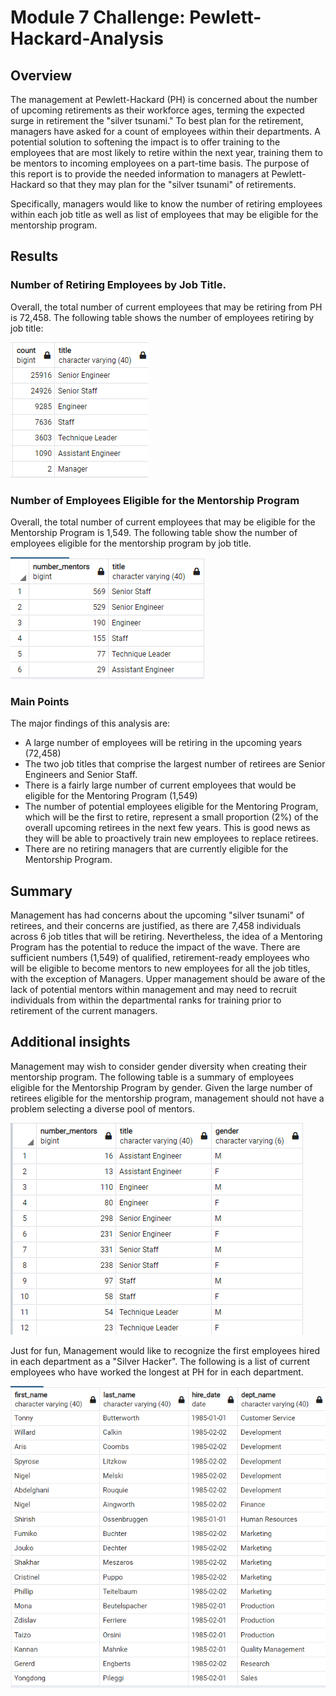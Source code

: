 # Module 7 Challenge: Pewlett-Hackard-Analysis

## Overview
The management at Pewlett-Hackard (PH) is concerned about the number of upcoming retirements as their workforce ages, terming the expected surge in retirement the "silver tsunami."  To best plan for the retirement, managers have asked for a count of employees within their departments. A potential solution to softening the impact is to offer training to the employees that are most likely to retire within the next year, training them to be mentors to incoming employees on a part-time basis. The purpose of this report is to provide the needed information to managers at Pewlett-Hackard so that they may plan for the "silver tsunami" of retirements.

Specifically, managers would like to know the number of retiring employees within each job title as well as list of employees that may be eligible for the mentorship program.

## Results

### Number of Retiring Employees by Job Title.

Overall, the total number of current employees that may be retiring from PH is 72,458.  The following table shows the number of employees retiring by job title:

![Total retiring by job title](Resources/Retiring_by_title.png)

### Number of Employees Eligible for the Mentorship Program

Overall, the total number of current employees that may be eligible for the Mentorship Program is 1,549.  The following table show the number of employees eligible for the mentorship program by job title.

![Retiring and eligible for the mentorship program](Resources/Number_of_mentors.png)

### Main Points
The major findings of this analysis are:

* A large number of employees will be retiring in the upcoming years (72,458)
* The two job titles that comprise the largest number of retirees are Senior Engineers and Senior Staff.
* There is a fairly large number of current employees that would be eligible for the Mentoring Program (1,549)
* The number of potential employees eligible for the Mentoring Program, which will be the first to retire, represent a small proportion (2%) of the overall upcoming retirees in the next few years. This is good news as they will be able to proactively train new employees to replace retirees.
* There are no retiring managers that are currently eligible for the Mentorship Program.

## Summary
Management has had concerns about the upcoming "silver tsunami" of retirees, and their concerns are justified, as there are 7,458 individuals across 6 job titles that will be retiring. Nevertheless, the idea of a Mentoring Program has the potential to reduce the impact of the wave. There are sufficient numbers (1,549) of qualified, retirement-ready employees who will be eligible to become mentors to new employees for all the job titles, with the exception of Managers. Upper management should be aware of the lack of potential mentors within management and may need to recruit individuals from within the departmental ranks for training prior to retirement of the current managers.

## Additional insights

Management may wish to consider gender diversity when creating their mentorship program. The following table is a summary of employees eligible for the Mentorship Program by gender. Given the large number of retirees eligible for the mentorship program, management should not have a problem selecting a diverse pool of mentors.

![Potential mentors by gender](Resources/Mentors_by_Title_and_Gender.png)

Just for fun, Management would like to recognize the first employees hired in each department as a "Silver Hacker".  The following is a list of current employees who have worked the longest at PH for in each department.

![Silver Hackers](Resources/Silver_Hackers.png)


